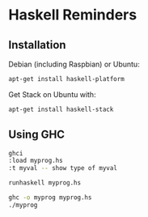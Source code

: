# Haskell Reminders

## Installation

Debian (including Raspbian) or Ubuntu:
```bash
apt-get install haskell-platform
```

Get Stack on Ubuntu with:
```bash
apt-get install haskell-stack
```

## Using GHC

```bash
ghci
:load myprog.hs
:t myval -- show type of myval

runhaskell myprog.hs

ghc -o myprog myprog.hs
./myprog
```


